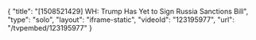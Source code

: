 {
    "title": "[1508521429] WH: Trump Has Yet to Sign Russia Sanctions Bill",
    "type": "solo",
    "layout": "iframe-static",
    "videoId": "123195977",
    "url": "\/tvpembed\/123195977"
}